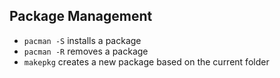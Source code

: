 ## Package Management
- `pacman -S` installs a package  
- `pacman -R` removes a package  
- `makepkg` creates a new package based on the current folder
